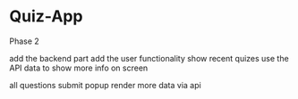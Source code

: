 # Quiz-App

Phase 2

add the backend part
add the user functionality
show recent quizes
use the API data to show more info on screen



all questions submit popup
render more data via api

